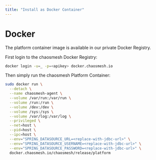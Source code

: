 ```yaml
---
title: "Install as Docker Container"
---
```


# Docker

The platform container image is available in our private Docker Registry.

First login to the chaosmesh Docker Registry:

```sh
docker login -u=_ -p=<apikey> docker.chaosmesh.io
```

Then simply run the chaosmesh Platform Container:

```sh
sudo docker run \
  --detach \
  --name chaosmesh-agent \
  --volume /var/run:/var/run \
  --volume /run:/run \
  --volume /dev:/dev \
  --volume /sys:/sys \
  --volume /var/log:/var/log \
  --privileged \
  --net=host \
  --pid=host \
  --ipc=host \
  --env="SPRING_DATASOURCE_URL=<replace-with-jdbc-url>" \
  --env="SPRING_DATASOURCE_USERNAME=<replace-with-jdbc-url>" \
  --env="SPRING_DATASOURCE_PASSWORD=<replace-with-jdbc-url>" \
  docker.chaosmesh.io/chaosmesh/release/platform
```
